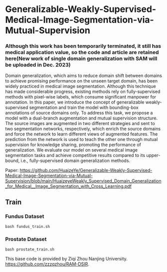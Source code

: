 # Generalizable-Weakly-Supervised-Medical-Image-Segmentation-via-Mutual-Supervision

### Although this work has been temporarily terminated, it still has medical application value, so the code and article are retained here(New work of single domain generalization with SAM will be uploaded in Dec. 2023)

Domain generalization, which aims to reduce domain shift between domains to achieve promising performance on the unseen target domain, has been widely practiced in medical image segmentation. Although this technique has made considerable progress, existing methods rely on fully-supervised methods with pixel-wise labels, which consume significant manpower for annotation. In this paper, we introduce the concept of generalizable weakly-supervised segmentation and train the model with bounding-box annotations of source domains only. To address this task, we propose a model with a dual-branch augmentation and mutual supervision structure. The source images are augmented in two different strategies and sent to two segmentation networks, respectively, which enrich the source domains and force the network to learn different views of augmented features. The prediction from the network is used to teach the other one through mutual supervision for knowledge sharing, promoting the performance of generalization. We evaluate our model on several medical image segmentation tasks and achieve competitive results compared to its upper-bound, i.e., fully-supervised domain generalization methods.

Paper: https://github.com/HuaizeYe/Generalizable-Weakly-Supervised-Medical-Image-Segmentation-via-Mutual-Supervision/blob/main/HuaizeyeWeakly_Supervised_Domain_Generalization_for_Medical__Image_Segmentation_with_Cross_Learning.pdf

## Train
### Fundus Dataset
```Linux
bash fundus_train.sh 
```

### Prostate Dataset
```Linux
bash prostate_train.sh 
```
This base code is provided by Ziqi Zhou Nanjing University. https://github.com/zzzqzhou/RAM-DSIR.
